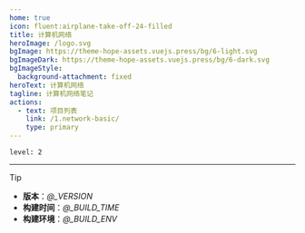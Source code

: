 ```yaml
---
home: true
icon: fluent:airplane-take-off-24-filled
title: 计算机网络
heroImage: /logo.svg
bgImage: https://theme-hope-assets.vuejs.press/bg/6-light.svg
bgImageDark: https://theme-hope-assets.vuejs.press/bg/6-dark.svg
bgImageStyle:
  background-attachment: fixed
heroText: 计算机网络
tagline: 计算机网络笔记
actions:
  - text: 项目列表
    link: /1.network-basic/
    type: primary
---
```


```component Catalog
level: 2
```

-----

> [!TIP]
>
> - **版本**：*@_VERSION*
> - **构建时间**：*@_BUILD_TIME*
> - **构建环境**：*@_BUILD_ENV*
